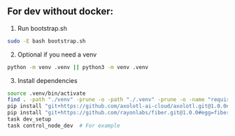 ## For dev without docker:

1. Run bootstrap.sh
```bash
sudo -E bash bootstrap.sh
``` 

2. Optional if you need a venv
```bash
python -m venv .venv || python3 -m venv .venv
```

3. Install dependencies
```bash
source .venv/bin/activate
find . -path "./venv" -prune -o -path "./.venv" -prune -o -name "requirements.txt" -exec pip install -r {} \;
pip install "git+https://github.com/axolotl-ai-cloud/axolotl.git@1.0.0#egg=axolotl[flash-attn,deepspeed]"  # has to be after for some weird reason
pip install "git+https://github.com/rayonlabs/fiber.git@1.0.0#egg=fiber[full]"
task dev_setup
task control_node_dev  # For example
```
